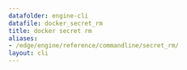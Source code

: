 ```yaml
---
datafolder: engine-cli
datafile: docker_secret_rm
title: docker secret rm
aliases:
- /edge/engine/reference/commandline/secret_rm/
layout: cli
---
```


<!--
This page is automatically generated from Docker's source code. If you want to
suggest a change to the text that appears here, open a ticket or pull request
in the source repository on GitHub:

https://github.com/docker/cli
-->